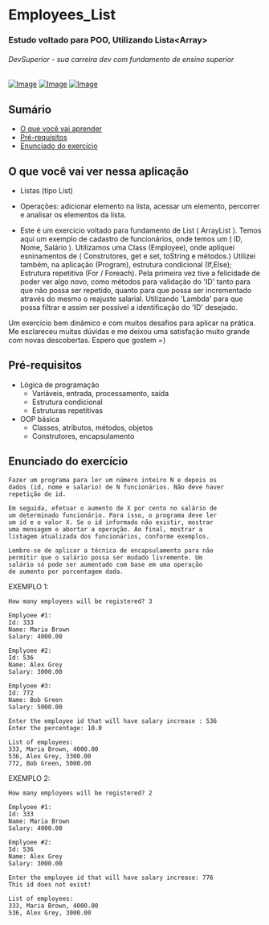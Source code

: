 # Employees_List
### Estudo voltado para POO, Utilizando Lista&lt;Array>

###### DevSuperior - sua carreira dev com fundamento de ensino superior

[![Image](https://s3-sa-east-1.amazonaws.com/educandoweb.com.br/img/devsuperior/bt-youtube.png "DevSuperior no Youtube")](https://youtube.com/devsuperior) [![Image](https://s3-sa-east-1.amazonaws.com/educandoweb.com.br/img/devsuperior/bt-facebook.png "DevSuperior no Facebook")](https://facebook.com/devsuperior.fb) [![Image](https://s3-sa-east-1.amazonaws.com/educandoweb.com.br/img/devsuperior/bt-instagram.png "DevSuperior no Instagram")](https://instagram.com/devsuperior.ig)


## Sumário
- [O que você vai aprender](#O-que-você-vai-aprender)
- [Pré-requisitos](#pré-requisitos)
- [Enunciado do exercício](#Enunciado-do-exercício)

## O que você vai ver nessa aplicação
- Listas (tipo List)
- Operações: adicionar elemento na lista, acessar um elemento, percorrer e analisar os elementos da lista.

- Este é um exercicio voltado para fundamento de List ( ArrayList ).
Temos aqui um exemplo de cadastro de funcionários, onde temos um ( ID, Nome, Salário ).
Utilizamos uma Class (Employee), onde apliquei esninamentos de ( Construtores, get e set, toString e métodos.)
Utilizei também, na aplicação (Program), estrutura condicional (If,Else); Estrutura repetitiva (For / Foreach).
Pela primeira vez tive a felicidade de poder ver algo novo, como métodos para validação do 'ID' tanto para que não possa ser repetido,
quanto para que possa ser incrementado através do mesmo o reajuste salarial. 
Utilizando 'Lambda' para que possa filtrar e assim ser possível a identificação do 'ID' desejado.

Um exercício bem dinâmico e com muitos desafios para aplicar na prática.
Me esclareceu muitas dúvidas e me deixou uma satisfação muito grande com novas descobertas.
Espero que gostem =)

## Pré-requisitos

- Lógica de programação
  - Variáveis, entrada, processamento, saída
  - Estrutura condicional
  - Estruturas repetitivas
- OOP básica
  - Classes, atributos, métodos, objetos
  - Construtores, encapsulamento

## Enunciado do exercício

```
Fazer um programa para ler um número inteiro N e depois os 
dados (id, nome e salario) de N funcionários. Não deve haver 
repetição de id. 
 
Em seguida, efetuar o aumento de X por cento no salário de 
um determinado funcionário. Para isso, o programa deve ler 
um id e o valor X. Se o id informado não existir, mostrar 
uma mensagem e abortar a operação. Ao final, mostrar a 
listagem atualizada dos funcionários, conforme exemplos.
 
Lembre-se de aplicar a técnica de encapsulamento para não 
permitir que o salário possa ser mudado livremente. Um 
salário só pode ser aumentado com base em uma operação 
de aumento por porcentagem dada.
```

EXEMPLO 1:
```
How many employees will be registered? 3

Emplyoee #1:
Id: 333
Name: Maria Brown
Salary: 4000.00

Emplyoee #2:
Id: 536
Name: Alex Grey
Salary: 3000.00

Emplyoee #3:
Id: 772
Name: Bob Green
Salary: 5000.00

Enter the employee id that will have salary increase : 536
Enter the percentage: 10.0

List of employees:
333, Maria Brown, 4000.00
536, Alex Grey, 3300.00
772, Bob Green, 5000.00
```

EXEMPLO 2:
```
How many employees will be registered? 2

Emplyoee #1:
Id: 333
Name: Maria Brown
Salary: 4000.00

Emplyoee #2:
Id: 536
Name: Alex Grey
Salary: 3000.00

Enter the employee id that will have salary increase: 776
This id does not exist!

List of employees:
333, Maria Brown, 4000.00
536, Alex Grey, 3000.00
```

